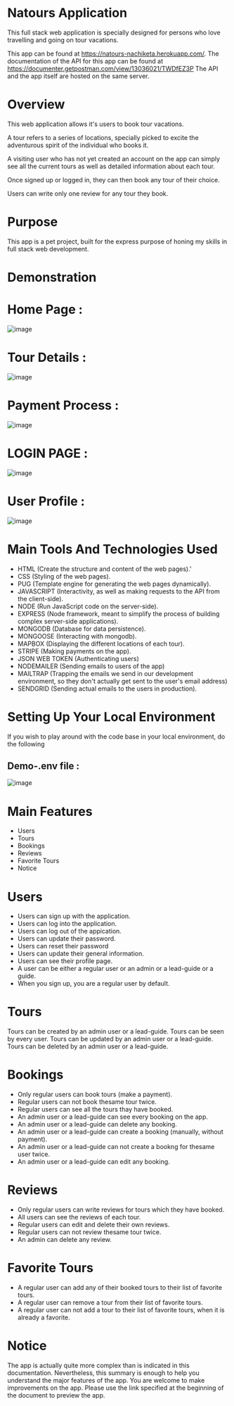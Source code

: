 # Natours Application
This full stack web application is specially designed for persons who love travelling and going on tour vacations.

This app can be found at https://natours-nachiketa.herokuapp.com/. The documentation of the API for this app can be found at https://documenter.getpostman.com/view/13036021/TWDfEZ3P The API and the app itself are hosted on the same server.

# Overview
This web application allows it's users to book tour vacations.

A tour refers to a series of locations, specially picked to excite the adventurous spirit of the individual who books it.

A visiting user who has not yet created an account on the app can simply see all the current tours as well as detailed information about each tour.

Once signed up or logged in, they can then book any tour of their choice.

Users can write only one review for any tour they book.

# Purpose

This app is a pet project, built for the express purpose of honing my skills in full stack web development.

# Demonstration

# Home Page :

![image](https://user-images.githubusercontent.com/90470819/204080312-55bb9921-5b81-4c6c-bc06-1a39203a8f1b.png)

# Tour Details :

![image](https://user-images.githubusercontent.com/90470819/204080326-9a6449c4-55c7-4190-89f9-5f3edc2a7b81.png)

# Payment Process :

![image](https://user-images.githubusercontent.com/90470819/204080360-b46e0bf3-dc0c-4b6e-85c0-2f2a84de44cb.png)

# LOGIN PAGE :

![image](https://user-images.githubusercontent.com/90470819/204080375-7d8b8fb6-b7d4-41a0-8fd0-15c67dacf0c3.png)

# User Profile :

![image](https://user-images.githubusercontent.com/90470819/204080396-10c20593-5d10-4c3a-83ea-23cd1d44b1c0.png)

# Main Tools And Technologies Used
- HTML (Create the structure and content of the web pages).'
- CSS (Styling of the web pages).
- PUG (Template engine for generating the web pages dynamically).
- JAVASCRIPT (Interactivity, as well as making requests to the API from the client-side).
- NODE (Run JavaScript code on the server-side).
- EXPRESS (Node framework, meant to simplify the process of building complex server-side applications).
- MONGODB (Database for data persistence).
- MONGOOSE (Interacting with mongodb).
- MAPBOX (Displaying the different locations of each tour).
- STRIPE (Making payments on the app).
- JSON WEB TOKEN (Authenticating users)
- NODEMAILER (Sending emails to users of the app)
- MAILTRAP (Trapping the emails we send in our development environment, so they don't actually get sent to the user's email address)
- SENDGRID (Sending actual emails to the users in production).

# Setting Up Your Local Environment

If you wish to play around with the code base in your local environment, do the following



## Demo-.env file :

![image](https://user-images.githubusercontent.com/90470819/204081290-d57fd3f2-52a6-4a50-9096-2059d4ebcc85.png)

# Main Features
- Users
- Tours
- Bookings
- Reviews
- Favorite Tours
- Notice

# Users
- Users can sign up with the application.
- Users can log into the application.
- Users can log out of the appication.
- Users can update their password.
- Users can reset their password
- Users can update their general information.
- Users can see their profile page.
- A user can be either a regular user or an admin or a lead-guide or a guide.
- When you sign up, you are a regular user by default.

# Tours
Tours can be created by an admin user or a lead-guide.
Tours can be seen by every user.
Tours can be updated by an admin user or a lead-guide.
Tours can be deleted by an admin user or a lead-guide.

# Bookings
- Only regular users can book tours (make a payment).
- Regular users can not book thesame tour twice.
- Regular users can see all the tours thay have booked.
- An admin user or a lead-guide can see every booking on the app.
- An admin user or a lead-guide can delete any booking.
- An admin user or a lead-guide can create a booking (manually, without payment).
- An admin user or a lead-guide can not create a bookng for thesame user twice.
- An admin user or a lead-guide can edit any booking.

# Reviews
- Only regular users can write reviews for tours which they have booked.
- All users can see the reviews of each tour.
- Regular users can edit and delete their own reviews.
- Regular users can not review thesame tour twice.
- An admin can delete any review.

# Favorite Tours
- A regular user can add any of their booked tours to their list of favorite tours.
- A regular user can remove a tour from their list of favorite tours.
- A regular user can not add a tour to their list of favorite tours, when it is already a favorite.

# Notice
The app is actually quite more complex than is indicated in this documentation. Nevertheless, this summary is enough to help you understand the major features of the app. You are welcome to make improvements on the app. Please use the link specified at the beginning of the document to preview the app.


